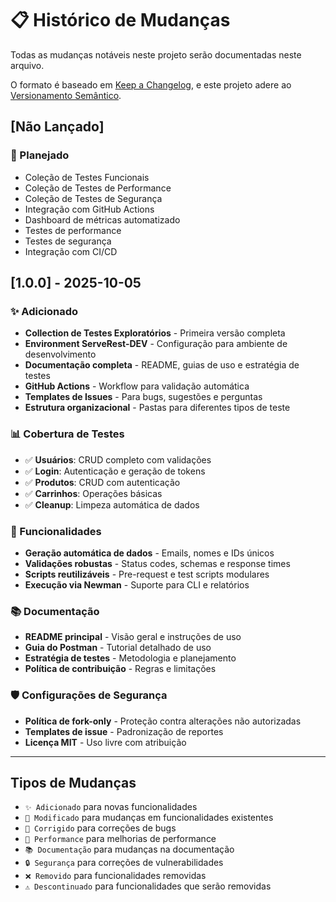 # 📋 Histórico de Mudanças

Todas as mudanças notáveis neste projeto serão documentadas neste arquivo.

O formato é baseado em [Keep a Changelog](https://keepachangelog.com/pt-BR/1.0.0/),
e este projeto adere ao [Versionamento Semântico](https://semver.org/lang/pt-BR/).

## [Não Lançado]

### 🔄 Planejado
- Coleção de Testes Funcionais
- Coleção de Testes de Performance  
- Coleção de Testes de Segurança
- Integração com GitHub Actions
- Dashboard de métricas automatizado
- Testes de performance
- Testes de segurança
- Integração com CI/CD

## [1.0.0] - 2025-10-05

### ✨ Adicionado
- **Collection de Testes Exploratórios** - Primeira versão completa
- **Environment ServeRest-DEV** - Configuração para ambiente de desenvolvimento
- **Documentação completa** - README, guias de uso e estratégia de testes
- **GitHub Actions** - Workflow para validação automática
- **Templates de Issues** - Para bugs, sugestões e perguntas
- **Estrutura organizacional** - Pastas para diferentes tipos de teste

### 📊 Cobertura de Testes
- ✅ **Usuários**: CRUD completo com validações
- ✅ **Login**: Autenticação e geração de tokens
- ✅ **Produtos**: CRUD com autenticação
- ✅ **Carrinhos**: Operações básicas
- ✅ **Cleanup**: Limpeza automática de dados

### 🔧 Funcionalidades
- **Geração automática de dados** - Emails, nomes e IDs únicos
- **Validações robustas** - Status codes, schemas e response times
- **Scripts reutilizáveis** - Pre-request e test scripts modulares
- **Execução via Newman** - Suporte para CLI e relatórios

### 📚 Documentação
- **README principal** - Visão geral e instruções de uso
- **Guia do Postman** - Tutorial detalhado de uso
- **Estratégia de testes** - Metodologia e planejamento
- **Política de contribuição** - Regras e limitações

### 🛡️ Configurações de Segurança
- **Política de fork-only** - Proteção contra alterações não autorizadas
- **Templates de issue** - Padronização de reportes
- **Licença MIT** - Uso livre com atribuição

---

## Tipos de Mudanças
- `✨ Adicionado` para novas funcionalidades
- `🔧 Modificado` para mudanças em funcionalidades existentes
- `🐛 Corrigido` para correções de bugs
- `🚀 Performance` para melhorias de performance
- `📚 Documentação` para mudanças na documentação
- `🔒 Segurança` para correções de vulnerabilidades
- `❌ Removido` para funcionalidades removidas
- `⚠️ Descontinuado` para funcionalidades que serão removidas
